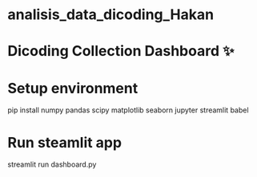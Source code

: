 # analisis_data_dicoding_Hakan

# Dicoding Collection Dashboard ✨

# Setup environment
pip install numpy pandas scipy matplotlib seaborn jupyter streamlit babel

# Run steamlit app
streamlit run dashboard.py
